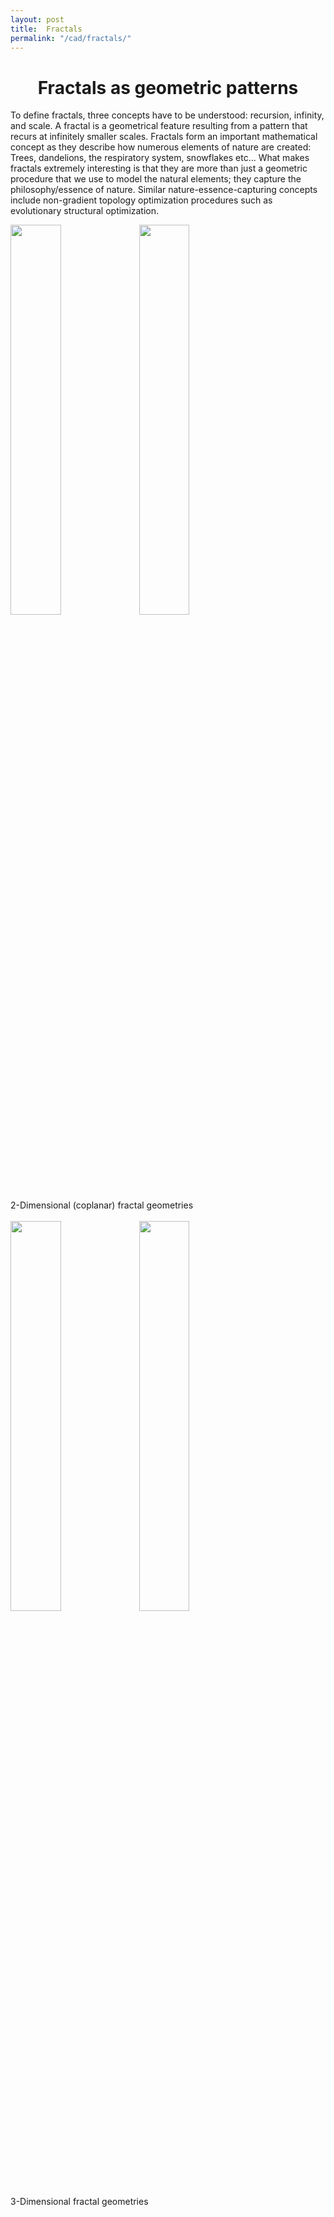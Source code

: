 ```yaml
---
layout: post
title:  Fractals
permalink: "/cad/fractals/"
---
```


  <div class="w3-row ">
      <h1 style="text-align:center">Fractals as geometric patterns</h1>
        <p class = "justify">
        To define fractals, three concepts have to be understood: recursion, infinity, and scale. A fractal is a geometrical feature resulting from a pattern that recurs at infinitely smaller scales. Fractals form an important mathematical concept as they describe how numerous elements of nature are created: Trees, dandelions, the respiratory system, snowflakes etc… What makes fractals extremely interesting is that they are more than just a geometric procedure that we use to model the natural elements; they capture the philosophy/essence of nature. Similar nature-essence-capturing concepts include non-gradient topology optimization procedures such as evolutionary structural optimization. 
        </p>
        <div class="w3-main w3-center" >
            <img src="/portfolio/assets/img/Fractals2d.PNG" width="40%" height="40%">
            <img src="/portfolio/assets/img/Fractals2d_2.PNG" width="40%" height="40%">
            <figcaption>2-Dimensional (coplanar) fractal geometries</figcaption>
        </div>
        <br>
        <div class="w3-main w3-center">
            <img src="/portfolio/assets/img/Fractals3d.PNG" width="40%" height="40%">
            <img src="/portfolio/assets/img/Fractals3d_2.PNG" width="40%" height="40%">
            <figcaption>3-Dimensional fractal geometries</figcaption>
        </div>

</div>


